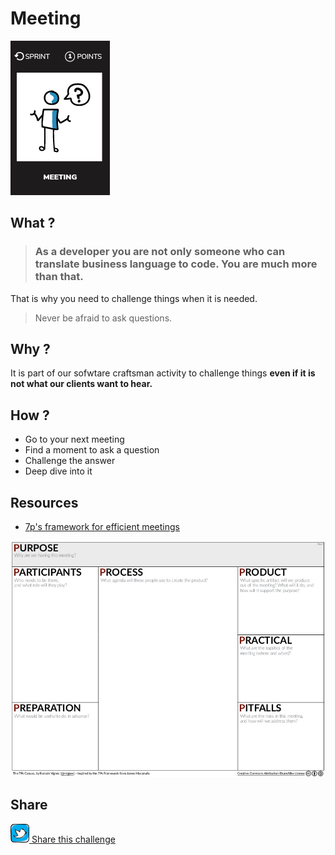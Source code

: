 # Meeting
![Ask a question](images/meeting.png)  

## What ?
> ### As a developer you are not only someone who can translate business language to code. **You are much more than that**.

That is why you need to challenge things when it is needed.

> Never be afraid to ask questions.  

## Why ?
It is part of our sofwtare craftsman activity to challenge things **even if it is not what our clients want to hear.** 

## How ?
* Go to your next meeting
* Find a moment to ask a question
* Challenge the answer
* Deep dive into it

## Resources
* [7p's framework for efficient meetings](http://gamestorming.com/7ps-framework/)  

![Ask a question](images/meeting-question1.jpg)    

## Share
![Share](../images/twitter.png)[ Share this challenge](https://twitter.com/home?status=I%20have%20just%20completed%20the%20Meeting%20question%20%23craft_challenges%20from%20%40agilepartner%20http://tiny.cc/bd40wy)